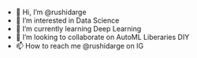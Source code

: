 - 👋 Hi, I’m @rushidarge
- 👀 I’m interested in Data Science
- 🌱 I’m currently learning Deep Learning
- 💞️ I’m looking to collaborate on AutoML Liberaries DIY
- 📫 How to reach me @rushidarge on IG

<!---
rushidarge/rushidarge is a ✨ special ✨ repository because its `README.md` (this file) appears on your GitHub profile.
You can click the Preview link to take a look at your changes.
--->
